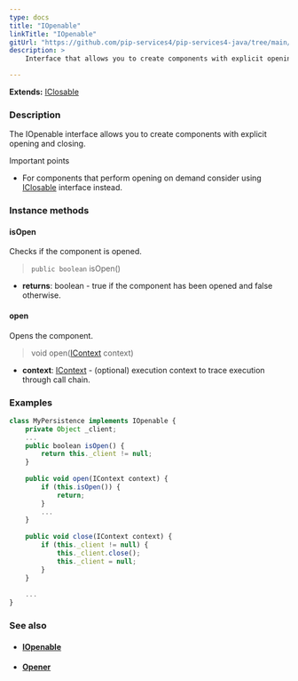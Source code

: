 ```yaml
---
type: docs
title: "IOpenable"
linkTitle: "IOpenable"
gitUrl: "https://github.com/pip-services4/pip-services4-java/tree/main/pip-services4-components-java"
description: >
    Interface that allows you to create components with explicit opening and closing.

---
```


**Extends:** [IClosable](../iclosable)

### Description

The IOpenable interface allows you to create components with explicit opening and closing.

Important points
    
- For components that perform opening on demand consider using [IClosable](../iclosable) interface instead.

### Instance methods

#### isOpen
Checks if the component is opened.

> `public boolean` isOpen()

- **returns**: boolean - true if the component has been opened and false otherwise.

#### open
Opens the component.

> void open([IContext](../../context/context) context)

- **context**: [IContext](../../context/context) - (optional) execution context to trace execution through call chain.

### Examples

```typescript
class MyPersistence implements IOpenable {
    private Object _client;
    ...
    public boolean isOpen() {
        return this._client != null;
    }
    
    public void open(IContext context) {
        if (this.isOpen()) {
            return;
        }
        ...
    }
    
    public void close(IContext context) {
        if (this._client != null) {
            this._client.close();
            this._client = null;
        }
    }
   
    ...
}
```

### See also
- #### [IOpenable](../iopenable)
- #### [Opener](../opener)
